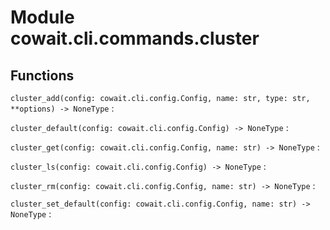 Module cowait.cli.commands.cluster
==================================

Functions
---------

    
`cluster_add(config: cowait.cli.config.Config, name: str, type: str, **options) ‑> NoneType`
:   

    
`cluster_default(config: cowait.cli.config.Config) ‑> NoneType`
:   

    
`cluster_get(config: cowait.cli.config.Config, name: str) ‑> NoneType`
:   

    
`cluster_ls(config: cowait.cli.config.Config) ‑> NoneType`
:   

    
`cluster_rm(config: cowait.cli.config.Config, name: str) ‑> NoneType`
:   

    
`cluster_set_default(config: cowait.cli.config.Config, name: str) ‑> NoneType`
: